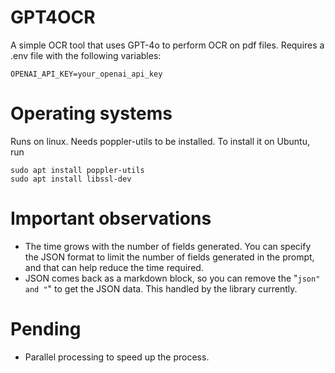 # GPT4OCR
A simple OCR tool that uses GPT-4o to perform OCR on pdf files.
Requires a .env file with the following variables:
```
OPENAI_API_KEY=your_openai_api_key
```

# Operating systems
Runs on linux. Needs poppler-utils to be installed. To install it on Ubuntu, run
```shell
sudo apt install poppler-utils
sudo apt install libssl-dev
```

# Important observations
* The time grows with the number of fields generated. You can specify the JSON format to limit the number of fields generated in the prompt, and that can help reduce the time required.
* JSON comes back as a markdown block, so you can remove the "```json" and "```" to get the JSON data. This handled by the library currently.

# Pending
* Parallel processing to speed up the process.